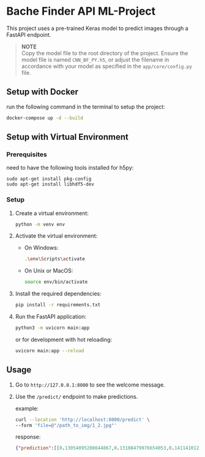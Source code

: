 # Bache Finder API ML-Project

This project uses a pre-trained Keras model to predict images through a FastAPI endpoint.

> **NOTE**  
> Copy the model file to the root directory of the project. Ensure the model file is named `CNN_BF_PY.h5`, or adjust the filename in accordance with your model as specified in the `app/core/config.py` file.

## Setup with Docker

run the following command in the terminal to setup the project:

```sh
docker-compose up -d --build
```

## Setup with Virtual Environment

### Prerequisites

need to have the following tools installed for h5py:

```
sudo apt-get install pkg-config
sudo apt-get install libhdf5-dev
```
### Setup

1. Create a virtual environment:
    ```sh
    python -m venv env
    ```

2. Activate the virtual environment:
    - On Windows:
        ```sh
        .\env\Scripts\activate
        ```
    - On Unix or MacOS:
        ```sh
        source env/bin/activate
        ```

3. Install the required dependencies:
    ```sh
    pip install -r requirements.txt
    ```

5. Run the FastAPI application:

    ```sh
    python3 -m uvicorn main:app
    ```
    or for development with hot reloading:
    ```sh
    uvicorn main:app --reload
    ```

## Usage

1. Go to `http://127.0.0.1:8000` to see the welcome message.

2. Use the `/predict/` endpoint to make predictions.

    example:
    ```sh
    curl --location 'http://localhost:8000/predict' \
    --form 'file=@"/path_to_img/1_2.jpg"'
    ```
    response:

    ```json
    {"prediction":[[0.13054095208644867,0.13108479976654053,0.14114101231098175,0.09955856949090958,0.11344218999147415,0.06351987272500992,0.03114495612680912,0.08905033767223358,0.03987095132470131,0.07407043874263763,0.08657591044902802]]}
    ```